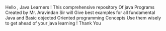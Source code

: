 Hello , Java Learners !
This comprehensive repository Of java Programs Created by Mr. Aravindan Sir will Give best examples for all fundamental Java and Basic objected Oriented programming Concepts
Use them wisely to get ahead of your java learning !
Thank You
